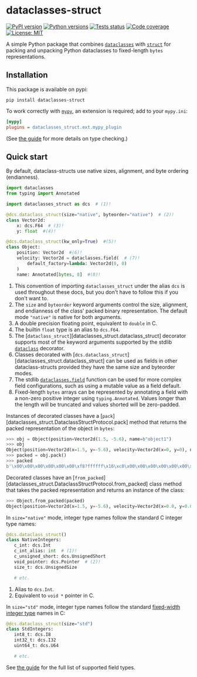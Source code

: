 # dataclasses-struct

[![PyPI version](https://img.shields.io/pypi/v/dataclasses-struct)](https://pypi.org/project/dataclasses-struct/)
[![Python versions](https://img.shields.io/pypi/pyversions/dataclasses-struct)](https://pypi.org/project/dataclasses-struct/)
[![Tests status](https://github.com/harrymander/dataclasses-struct/actions/workflows/ci.yml/badge.svg?event=push)](https://github.com/harrymander/dataclasses-struct/actions/workflows/ci.yml)
[![Code coverage](https://img.shields.io/codecov/c/gh/harrymander/dataclasses-struct)](https://app.codecov.io/gh/harrymander/dataclasses-struct)
[![License: MIT](https://img.shields.io/badge/License-MIT-yellow.svg)](https://github.com/harrymander/dataclasses-struct/blob/main/LICENSE)

A simple Python package that combines
[`dataclasses`](https://docs.python.org/3/library/dataclasses.html) with
[`struct`](https://docs.python.org/3/library/struct.html) for packing and
unpacking Python dataclasses to fixed-length `bytes` representations.

## Installation

This package is available on pypi:

```
pip install dataclasses-struct
```

To work correctly with [`mypy`](https://www.mypy-lang.org/), an extension is
required; add to your `mypy.ini`:

```ini
[mypy]
plugins = dataclasses_struct.ext.mypy_plugin
```

(See [the guide](guide.md#type-checking) for more details on type checking.)

## Quick start

By default, dataclass-structs use native sizes, alignment, and byte ordering
(endianness).

```python
import dataclasses
from typing import Annotated

import dataclasses_struct as dcs  # (1)!

@dcs.dataclass_struct(size="native", byteorder="native")  # (2)!
class Vector2d:
    x: dcs.F64  # (3)!
    y: float  #(4)!

@dcs.dataclass_struct(kw_only=True)  #(5)!
class Object:
    position: Vector2d  #(6)!
    velocity: Vector2d = dataclasses.field(  # (7)!
        default_factory=lambda: Vector2d(0, 0)
    )
    name: Annotated[bytes, 8]  #(8)!
```

1. This convention of importing `dataclasses_struct` under the alias `dcs` is
   used throughout these docs, but you don't have to follow this if you don't
   want to.
2. The `size` and `byteorder` keyword arguments control the size, alignment, and
   endianness of the class' packed binary representation. The default mode
   `"native"` is native for both arguments.
3. A double precision floating point, equivalent to `double` in C.
4. The builtin `float` type is an alias to `dcs.F64`.
5. The [`dataclass_struct`][dataclasses_struct.dataclass_struct] decorator
   supports most of the keyword arguments supported by the stdlib
   [`dataclass`](https://docs.python.org/3/library/dataclasses.html#dataclasses.dataclass)
   decorator.
6. Classes decorated with
   [`dcs.dataclass_struct`][dataclasses_struct.dataclass_struct] can be used as
   fields in other dataclass-structs provided they have the same size and
   byteorder modes.
7. The stdlib
   [`dataclasses.field`](https://docs.python.org/3/library/dataclasses.html#dataclasses.field)
   function can be used for more complex field configurations, such as using
   a mutable value as a field default.
8. Fixed-length `bytes` arrays can be represented by annotating a field with
   a non-zero positive integer using `typing.Annotated`. Values longer than the
   length will be truncated and values shorted will be zero-padded.

Instances of decorated classes have a
[`pack`][dataclasses_struct.DataclassStructProtocol.pack] method that returns
the packed representation of the object in `bytes`:

```python
>>> obj = Object(position=Vector2d(1.5, -5.6), name=b"object1")
>>> obj
Object(position=Vector2d(x=1.5, y=-5.6), velocity=Vector2d(x=0, y=0), name=b'object1')
>>> packed = obj.pack()
>>> packed
b'\x00\x00\x00\x00\x00\x00\xf8?ffffff\x16\xc0\x00\x00\x00\x00\x00\x00\x00\x00\x00\x00\x00\x00\x00\x00\x00\x00object1\x00'
```

Decorated classes have an
[`from_packed`][dataclasses_struct.DataclassStructProtocol.from_packed] class
method that takes the packed representation and returns an instance of the
class:

```python
>>> Object.from_packed(packed)
Object(position=Vector2d(x=1.5, y=-5.6), velocity=Vector2d(x=0.0, y=0.0), name=b'object1\x00')
```

In `size="native"` mode, integer type names follow the standard C integer type
names:

```python
@dcs.dataclass_struct()
class NativeIntegers:
   c_int: dcs.Int
   c_int_alias: int  # (1)!
   c_unsigned_short: dcs.UnsignedShort
   void_pointer: dcs.Pointer  # (2)!
   size_t: dcs.UnsignedSize

   # etc.
```

1. Alias to `dcs.Int`.
2. Equivalent to `void *` pointer in C.

In `size="std"` mode, integer type names follow the standard [fixed-width
integer type](https://en.cppreference.com/w/c/types/integer.html#Types) names in
C:

```python
@dcs.dataclass_struct(size="std")
class StdIntegers:
   int8_t: dcs.I8
   int32_t: dcs.I32
   uint64_t: dcs.U64

   # etc.
```

See [the guide](guide.md#supported-type-annotations) for the full list of
supported field types.
